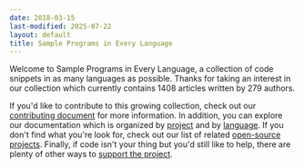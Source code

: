 ```yaml
---
date: 2018-03-15
last-modified: 2025-07-22
layout: default
title: Sample Programs in Every Language
---
```


Welcome to Sample Programs in Every Language, a collection of code snippets in as many languages as possible. Thanks for taking an interest in our collection which currently contains 1408 articles written by 279 authors.

If you'd like to contribute to this growing collection, check out our [contributing document](https://github.com/TheRenegadeCoder/sample-programs/blob/master/.github/CONTRIBUTING.md) for more information. In addition, you can explore our documentation which is organized by [project](/projects) and by [language](/languages). If you don't find what you're look for, check out our list of related [open-source projects](/related). Finally, if code isn't your thing but you'd still like to help, there are plenty of other ways to [support the project](https://therenegadecoder.com/updates/5-ways-you-can-support-the-renegade-coder/).